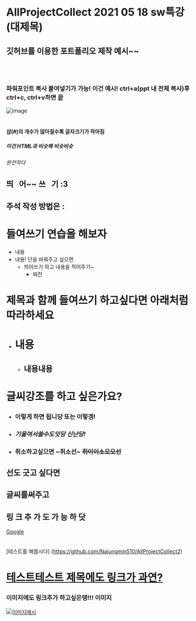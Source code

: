 # AllProjectCollect 2021 05 18 sw특강 (대제목)
## 깃허브를 이용한 포트폴리오 제작 예시~~
<br/> <br/>
### 파워포인트 복사 붙여넣기가 가능! 이건 예시! ctrl+a(ppt 내 전체 복사)후 ctrl+c, ctrl+v하면 끝
![image](https://user-images.githubusercontent.com/83949732/118617142-4eb49b00-b7fd-11eb-83c0-fba0acb53656.png)
<br/> <br/>
#### 샵(#)의 개수가 많아질수록 글자크기가 작아짐 
##### 이건 HTML과 비슷해 비슷비슷
###### 완전작다
## 띄 &nbsp; 어~~ 쓰  &nbsp; 기 :3 
## 주석 작성 방법은 : <!-- 주석처리할내용 적는법! 이렇게 하면댐 -->

# 들여쓰기 연습을 해보자
- 내용
- 내용! 단을 바꿔주고 싶으면
   - 띄어쓰기 하고 내용을 적어주기~
      - 짜잔  
      
# 제목과 함께 들여쓰기 하고싶다면 아래처럼 따라하세요
- # 내용
   - ## 내용내용


# 글씨강조를 하고 싶은가요?
- ### __이렇게 하면 됩니당__ 또는 **이렇겡!**
- ### _기울여서쓸수도잇당_ *신난당!*
- ### 취소하고싶으면 ~취소선~ ~~취이이소오오선~~


## 선도 긋고 싶다면

글씨를써주고
---

## 링 크 추 가 도 가 능 하 닷
[Google](https://google.com)
<br/><br/><br/>
[테스트를 해봅시다] (https://github.com/Najungmin510/AllProjectCollect2)
# [테스트테스트 제목에도 링크가 과연?](https://github.com/Najungmin510/AllProjectCollect2)

### 이미지에도 링크추가 하고싶은뎅!!! 이미지
[![이미지예시](https://user-images.githubusercontent.com/83949732/118621509-655cf100-b801-11eb-8481-8fc3e8a46ace.png)](https://github.com/Najungmin510/AllProjectCollect2)


